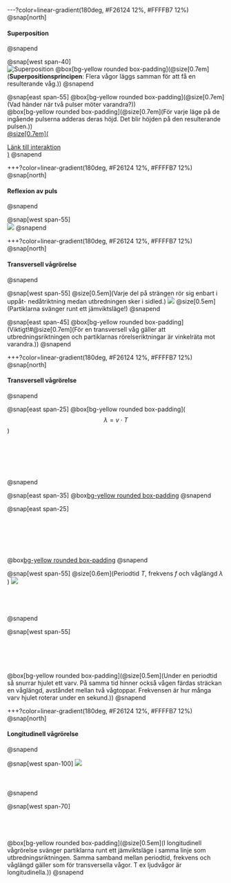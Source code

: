 ---?color=linear-gradient(180deg, #F26124 12%, #FFFFB7 12%)
@snap[north]
#### Superposition
@snapend

@snap[west span-40]
<br>
![Superposition](https://cloudheaven.se/~nikodemus/shared/waveslides/InterferenceOfPulses.gif)
@box[bg-yellow rounded box-padding](@size[0.7em](**Superpositionsprincipen**: Flera vågor läggs samman för att få en resulterande våg.))
@snapend


@snap[east span-55]
@box[bg-yellow rounded box-padding](@size[0.7em](Vad händer när två pulser möter varandra?))
<br>
@box[bg-yellow rounded box-padding](@size[0.7em](För varje läge på de ingående pulserna adderas deras höjd. Det blir höjden på den resulterande pulsen.))
<br>
[@size[0.7em](<div style="text-align: left"> Länk till interaktion</div>)](https://www.desmos.com/calculator/kakdnd9f43)
@snapend

+++?color=linear-gradient(180deg, #F26124 12%, #FFFFB7 12%)
@snap[north]
#### Reflexion av puls
@snapend

@snap[west span-55]
<br>
![](https://cloudheaven.se/~nikodemus/shared/waveslides/ReflexionOfPulse.gif)
@snapend

+++?color=linear-gradient(180deg, #F26124 12%, #FFFFB7 12%)
@snap[north]
#### Transversell vågrörelse
@snapend

@snap[west span-55]
@size[0.5em](Varje del på strängen rör sig enbart i uppåt- nedåtriktning medan utbredningen sker i sidled.)
![](https://cloudheaven.se/~nikodemus/shared/waveslides/TravellingWave.gif)
@size[0.5em](Partiklarna svänger runt ett jämviktsläge!)
@snapend

@snap[east span-45]
@box[bg-yellow rounded box-padding](Viktigt!#@size[0.7em](För en transversell våg gäller att utbredningsriktningen och partiklarnas rörelseriktningar är vinkelräta mot varandra.))
@snapend

+++?color=linear-gradient(180deg, #F26124 12%, #FFFFB7 12%)
@snap[north]
#### Transversell vågrörelse
@snapend

@snap[east span-25]
@box[bg-yellow rounded box-padding]($$\lambda=v\cdot T$$)
<br><br><br><br><br><br><br>
@snapend

@snap[east span-35]
@box[bg-yellow rounded box-padding]($$f=\frac{1}{T}$$)
@snapend

@snap[east span-25]
<br><br><br><br><br><br><br>
@box[bg-yellow rounded box-padding]($$\lambda=\frac{v}{f}$$)
@snapend

@snap[west span-55]
@size[0.6em](Periodtid $T$, frekvens $f$ och våglängd $\lambda$<br>)
![](https://cloudheaven.se/~nikodemus/shared/waveslides/TravellingWave.gif)
<br><br><br><br><br>
@snapend

@snap[west span-55]
<br><br><br><br><br><br>
@box[bg-yellow rounded box-padding](@size[0.5em](Under en periodtid så snurrar hjulet ett varv. På samma tid hinner också vågen färdas sträckan en våglängd, avståndet mellan två vågtoppar. Frekvensen är hur många varv hjulet roterar under en sekund.))
@snapend

+++?color=linear-gradient(180deg, #F26124 12%, #FFFFB7 12%)
@snap[north]
#### Longitudinell vågrörelse
@snapend

@snap[west span-100]
![](https://cloudheaven.se/~nikodemus/shared/waveslides/LongitudinalWave1.gif)
<br><br><br><br>
@snapend

@snap[west span-70]
<br><br><br><br><br>
@box[bg-yellow rounded box-padding](@size[0.5em](I longitudinell vågrörelse svänger partiklarna runt ett jämviktsläge i samma linje som utbredningsriktningen. Samma samband mellan periodtid, frekvens och våglängd gäller som för transversella vågor. T ex ljudvågor är longitudinella.))
@snapend
